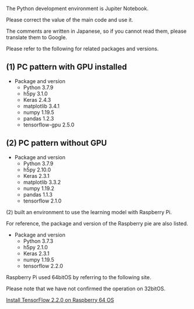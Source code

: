The Python development environment is Jupiter Notebook.

Please correct the value of the main code and use it.

The comments are written in Japanese, so if you cannot read them, please translate them to Google.

Please refer to the following for related packages and versions.

## (1) PC pattern with GPU installed

- Package and version
    - Python                  3.7.9
    - h5py                    3.1.0
    - Keras                   2.4.3
    - matplotlib              3.4.1
    - numpy                   1.19.5
    - pandas                  1.2.3
    - tensorflow-gpu          2.5.0

## (2) PC pattern without GPU

- Package and version
    - Python                  3.7.9
    - h5py                    2.10.0
    - Keras                   2.3.1
    - matplotlib              3.3.2
    - numpy                   1.19.2
    - pandas                  1.1.3
    - tensorflow              2.1.0
   
(2) built an environment to use the learning model with Raspberry Pi.

For reference, the package and version of the Raspberry pie are also listed.

- Package and version
    - Python                  3.7.3
    - h5py                    2.1.0
    - Keras                   2.3.1
    - numpy                   1.19.5
    - tensorflow              2.2.0

Raspberry Pi used 64bitOS by referring to the following site.

Please note that we have not confirmed the operation on 32bitOS.

[Install TensorFlow 2.2.0 on Raspberry 64 OS](https://qengineering.eu/install-tensorflow-2.2.0-on-raspberry-64-os.html)
